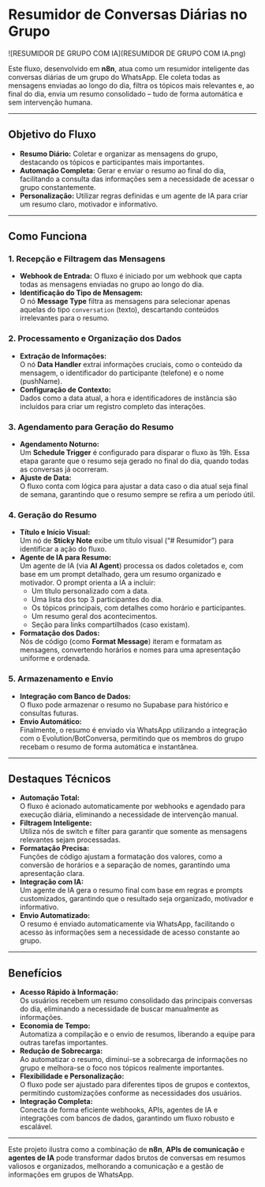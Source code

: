 # Resumidor de Conversas Diárias no Grupo

![RESUMIDOR DE GRUPO COM IA](RESUMIDOR DE GRUPO COM IA.png)

Este fluxo, desenvolvido em **n8n**, atua como um resumidor inteligente das conversas diárias de um grupo do WhatsApp. Ele coleta todas as mensagens enviadas ao longo do dia, filtra os tópicos mais relevantes e, ao final do dia, envia um resumo consolidado – tudo de forma automática e sem intervenção humana.

---

## Objetivo do Fluxo

- **Resumo Diário:** Coletar e organizar as mensagens do grupo, destacando os tópicos e participantes mais importantes.
- **Automação Completa:** Gerar e enviar o resumo ao final do dia, facilitando a consulta das informações sem a necessidade de acessar o grupo constantemente.
- **Personalização:** Utilizar regras definidas e um agente de IA para criar um resumo claro, motivador e informativo.

---

## Como Funciona

### 1. Recepção e Filtragem das Mensagens
- **Webhook de Entrada:** O fluxo é iniciado por um webhook que capta todas as mensagens enviadas no grupo ao longo do dia.
- **Identificação do Tipo de Mensagem:**  
  O nó **Message Type** filtra as mensagens para selecionar apenas aquelas do tipo `conversation` (texto), descartando conteúdos irrelevantes para o resumo.

### 2. Processamento e Organização dos Dados
- **Extração de Informações:**  
  O nó **Data Handler** extrai informações cruciais, como o conteúdo da mensagem, o identificador do participante (telefone) e o nome (pushName).  
- **Configuração de Contexto:**  
  Dados como a data atual, a hora e identificadores de instância são incluídos para criar um registro completo das interações.

### 3. Agendamento para Geração do Resumo
- **Agendamento Noturno:**  
  Um **Schedule Trigger** é configurado para disparar o fluxo às 19h. Essa etapa garante que o resumo seja gerado no final do dia, quando todas as conversas já ocorreram.
- **Ajuste de Data:**  
  O fluxo conta com lógica para ajustar a data caso o dia atual seja final de semana, garantindo que o resumo sempre se refira a um período útil.

### 4. Geração do Resumo
- **Título e Início Visual:**  
  Um nó de **Sticky Note** exibe um título visual (“# Resumidor”) para identificar a ação do fluxo.
- **Agente de IA para Resumo:**  
  Um agente de IA (via **AI Agent**) processa os dados coletados e, com base em um prompt detalhado, gera um resumo organizado e motivador. O prompt orienta a IA a incluir:
  - Um título personalizado com a data.
  - Uma lista dos top 3 participantes do dia.
  - Os tópicos principais, com detalhes como horário e participantes.
  - Um resumo geral dos acontecimentos.
  - Seção para links compartilhados (caso existam).
- **Formatação dos Dados:**  
  Nós de código (como **Format Message**) iteram e formatam as mensagens, convertendo horários e nomes para uma apresentação uniforme e ordenada.

### 5. Armazenamento e Envio
- **Integração com Banco de Dados:**  
  O fluxo pode armazenar o resumo no Supabase para histórico e consultas futuras.
- **Envio Automático:**  
  Finalmente, o resumo é enviado via WhatsApp utilizando a integração com o Evolution/BotConversa, permitindo que os membros do grupo recebam o resumo de forma automática e instantânea.

---

## Destaques Técnicos

- **Automação Total:**  
  O fluxo é acionado automaticamente por webhooks e agendado para execução diária, eliminando a necessidade de intervenção manual.
- **Filtragem Inteligente:**  
  Utiliza nós de switch e filter para garantir que somente as mensagens relevantes sejam processadas.
- **Formatação Precisa:**  
  Funções de código ajustam a formatação dos valores, como a conversão de horários e a separação de nomes, garantindo uma apresentação clara.
- **Integração com IA:**  
  Um agente de IA gera o resumo final com base em regras e prompts customizados, garantindo que o resultado seja organizado, motivador e informativo.
- **Envio Automatizado:**  
  O resumo é enviado automaticamente via WhatsApp, facilitando o acesso às informações sem a necessidade de acesso constante ao grupo.

---

## Benefícios

- **Acesso Rápido à Informação:**  
  Os usuários recebem um resumo consolidado das principais conversas do dia, eliminando a necessidade de buscar manualmente as informações.
- **Economia de Tempo:**  
  Automatiza a compilação e o envio de resumos, liberando a equipe para outras tarefas importantes.
- **Redução de Sobrecarga:**  
  Ao automatizar o resumo, diminui-se a sobrecarga de informações no grupo e melhora-se o foco nos tópicos realmente importantes.
- **Flexibilidade e Personalização:**  
  O fluxo pode ser ajustado para diferentes tipos de grupos e contextos, permitindo customizações conforme as necessidades dos usuários.
- **Integração Completa:**  
  Conecta de forma eficiente webhooks, APIs, agentes de IA e integrações com bancos de dados, garantindo um fluxo robusto e escalável.

---

Este projeto ilustra como a combinação de **n8n**, **APIs de comunicação** e **agentes de IA** pode transformar dados brutos de conversas em resumos valiosos e organizados, melhorando a comunicação e a gestão de informações em grupos de WhatsApp.
